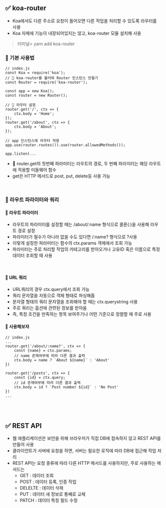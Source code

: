 ## ✅ koa-router
- Koa에서도 다른 주소로 요청이 들어오면 다른 작업을 처리할 수 있도록 라우터를 사용
- Koa 자체에 기능이 내장되어있지는 않고, koa-router 모듈 설치해 사용
> 터미널> yarn add koa-router

### 🔸 기본 사용법
```
// index.js
const Koa = require('koa');
// 🔹 koa-router를 불러와 Router 인스턴스 만들기
const Router = require('koa-router');

const app = new Koa();
const router = new Router();

// 🔹 라우터 설정
router.get('/', ctx => {
    ctx.body = 'Home';
});
router.get('/about', ctx => {
    ctx.body = 'About';
});

// app 인스턴스에 라우터 적용
app.use(router.routes()).use(router.allowedMethods());

app.listen(...
```
- 🌟 router.get의 첫번째 파라미터는 라우트의 경로, 두 번째 파라미터는 해당 라우트에 적용할 미들웨어 함수
- get은 HTTP 메서드로 post, put, delete등 사용 가능
<br>
 
### 🔸 라우트 파라미터와 쿼리
#### 🔹 라우트 파라미터
- 라우트의 파라미터를 설정할 때는 /about/:name 형식으로 콜론(:)을 사용해 라우트 경로 설정
- 파라미터가 필수가 아니라 없을 수도 있다면 /:name? 형식으로 ?사용
- 이렇게 설정한 파라미터는 함수의 ctx.params 객체에서 조회 가능
- 파라미터는 주로 처리할 작업의 카테고리를 받아오거나 고유ID 혹은 이름으로 특정 데이터 조회할 때 사용
<br>

#### 🔹 URL 쿼리
- URL쿼리의 경우 ctx.query에서 조회 가능
- 쿼리 문자열을 자동으로 객체 형태로 파싱해줌
- 문자열 형태의 쿼리 문자열을 조회해야 할 때는 ctx.querystring 사용
- 주로 쿼리는 옵션에 관련된 정보를 받아옴
- 즉, 특정 조건을 만족하는 항목 보여주기나 어떤 기준으로 정렬할 때 주로 사용

#### 🔹 사용해보쟈
```
// index.js
...
router.get('/about/:name?', ctx => {
    const {name} = ctx.params;
    // name 존재여부에 따라 다른 결과 출력
    ctx.body = name ? `About ${name}` : 'About'
})

router.get('/posts', ctx => {
    const {id} = ctx.query;
    // id 존재여부에 따라 다른 결과 출력
    ctx.body = id ? `Post number ${id}` : 'No Post'
})
...
```

<br>
<br>

## ✅ REST API
- 웹 애플리케이션은 보안을 위해 브라우저가 직접 DB에 접속하지 않고 REST API를 만들어 사용
- 클라이언트가 서버에 요청을 하면, 서버는 필요한 로직에 따라 DB에 접근해 작업 처리
- REST API는 요청 종류에 따라 다른 HTTP 메서드를 사용하지만, 주로 사용하는 메서드는
  - GET : 데이터 조회
  - POST : 데이터 등록, 인증 작업
  - DELELTE : 데이터 삭제
  - PUT : 데이터 새 정보로 통째로 교체
  - PATCH : 데이터 특정 필드 수정